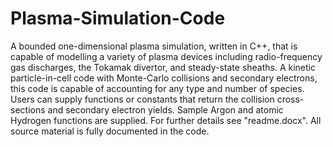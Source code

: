 # Plasma-Simulation-Code

A bounded one-dimensional plasma simulation, written in C++, that is capable of modelling a variety of plasma devices including radio-frequency gas discharges, the Tokamak divertor, and steady-state sheaths. A kinetic particle-in-cell code with Monte-Carlo collisions and secondary electrons, this code is capable of accounting for any type and number of species. Users can supply functions or constants that return the collision cross-sections and secondary electron yields. Sample Argon and atomic Hydrogen functions are supplied. For further details see "readme.docx". All source material is fully documented in the code. 
